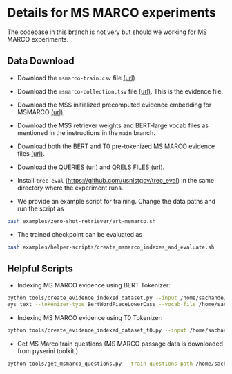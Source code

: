 
# Details for MS MARCO experiments

The codebase in this branch is not very but should we working for MS MARCO experiments. 


## Data Download

* Download the `msmarco-train.csv` file [(url)](https://www.dropbox.com/s/jufz5g88w5v07qc/qas.tar.gz)

* Download the `msmarco-collection.tsv` file [(url)](https://www.dropbox.com/s/9542h4ocl8nw6bt/msmarco-collection.tar.gz). This is the evidence file.

* Download the MSS initialized precomputed evidence embedding for MSMARCO [(url)](https://www.dropbox.com/s/3yk8n4spik0e6x2/msmarco-mss-base-emdr2-steps82k.pkl).

* Download the MSS retriever weights and BERT-large vocab files as mentioned in the instructions in the `main` branch.

* Download both the BERT and T0 pre-tokenized MS MARCO evidence files [(url)](https://www.dropbox.com/s/2t4xaqcjcgs527g/evidence-msmarco-indexed-mmap.tar.gz).

* Download the QUERIES [(url)](https://www.dropbox.com/s/ihv8zch28i64v1u/queries.dev.small.tsv) and QRELS FILES [(url)](https://www.dropbox.com/s/1n9nh3tj37dkj3q/qrels.dev.small.tsv).

* Install `trec_eval` (https://github.com/usnistgov/trec_eval) in the same directory where the experiment runs.

* We provide an example script for training. Change the data paths and run the script as
```bash
bash examples/zero-shot-retriever/art-msmarco.sh
``` 

* The trained checkpoint can be evaluated as
```bash
bash examples/helper-scripts/create_msmarco_indexes_and_evaluate.sh
```

## Helpful Scripts

* Indexing MS MARCO evidence using BERT Tokenizer:
```bash
python tools/create_evidence_indexed_dataset.py --input /home/sachande/data/msmarco-collection/msmarco-collection.tsv --tsv-k
eys text --tokenizer-type BertWordPieceLowerCase --vocab-file /home/sachande/bert-vocab/bert-large-uncased-vocab.txt --output-prefix msmarco-evidence --workers 25
```

* Indexing MS MARCO evidence using T0 Tokenizer:
```bash
python tools/create_evidence_indexed_dataset_t0.py --input /home/sachande/data/msmarco-collection/msmarco-collection.tsv --tsv-keys text  --output-prefix msmarco-evidence-t0 --workers 25
```

* Get MS Marco train questions (MS MARCO passage data is downloaded from pyserini toolkit.)
```bash
python tools/get_msmarco_questions.py --train-questions-path /home/sachande/pyserini/collections/msmarco-passage/queries.train.tsv --qrels-train-path /home/sachande/pyserini/collections/msmarco-passage/qrels.train.tsv --output-path /home/sachande/pyserini/collections/msmarco-passage/msmarco-train.csv
```